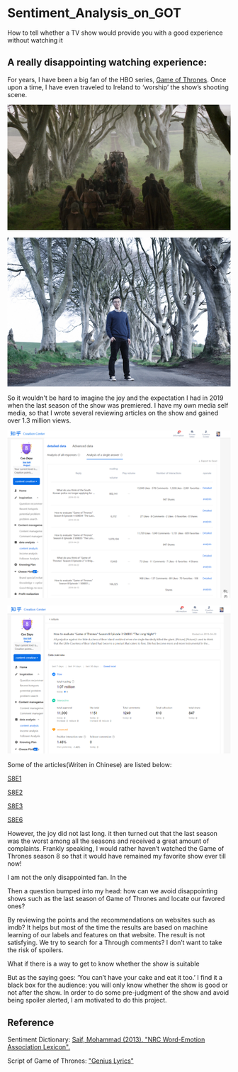 # Sentiment_Analysis_on_GOT
 How to tell whether a TV show would provide you with a good experience without watching it

## A really disappointing watching experience:

For years, I have been a big fan of the HBO series, [Game of Thrones](https://en.wikipedia.org/wiki/Game_of_Thrones). Once upon a time, I have even traveled to Ireland to ‘worship’ the show’s shooting scene.

![This is an image](https://github.com/ZeyuCao/Sentiment_Analysis_on_GOT/blob/main/README_Photos/1.png)


![This is an image](https://github.com/ZeyuCao/Sentiment_Analysis_on_GOT/blob/main/README_Photos/2.jpg)

So it wouldn't be hard to imagine the joy and the expectation I had in 2019 when the last season of the show was premiered. I have my own media self media, so that I wrote several reviewing articles on the show and gained over 1.3 million views. 

![This is an image](https://github.com/ZeyuCao/Sentiment_Analysis_on_GOT/blob/main/README_Photos/creator_center.png)

![This is an image](https://github.com/ZeyuCao/Sentiment_Analysis_on_GOT/blob/main/README_Photos/creator_center_S8E3.png)

Some of the articles(Writen in Chinese) are listed below:

[S8E1](https://www.zhihu.com/question/320028013/answer/651748036)

[S8E2](https://www.zhihu.com/question/320747168/answer/659337126)

[S8E3](https://www.zhihu.com/question/321888337/answer/666848619)

[S8E6](https://www.zhihu.com/question/325173949/answer/688985513)

However, the joy did not last long. it then turned out that the last season was the worst among all the seasons and received a great amount of complaints. Frankly speaking, I would rather haven’t watched the Game of Thrones season 8 so that it would have remained my favorite show ever till now!

I am not the only disappointed fan. In the 


Then a question bumped into my head: how can we avoid disappointing shows such as the last season of Game of Thrones and locate our favored ones? 

By reviewing the points and the recommendations on websites such as imdb? It helps but most of the time the results are based on machine learning of our labels and features on that website. The result is not satisfying.  We try to search for a 
Through comments? I don’t want to take the risk of spoilers. 

What if there is a way to get to know whether the show is suitable 

But as the saying goes: ‘You can’t have your cake and eat it too.’ I find it a black box for the audience: you will only know whether the show is good or not after the show. In order to do some pre-judgment of the show and avoid being spoiler alerted, I am motivated to do this project.

## Reference
Sentiment Dictionary: [Saif, Mohammad (2013). "NRC Word-Emotion Association Lexicon".](https://saifmohammad.com/WebPages/NRC-Emotion-Lexicon.htm)

Script of Game of Thrones: ["Genius Lyrics"](https://genius.com/artists/Game-of-thrones)
